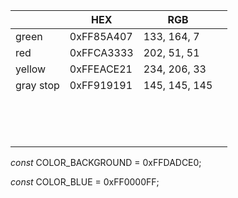 |           | HEX        | RGB           |      |
| --------- | ---------- | ------------- | ---- |
| green     | 0xFF85A407 | 133, 164, 7   |      |
| red       | 0xFFCA3333 | 202, 51, 51   |      |
| yellow    | 0xFFEACE21 | 234, 206, 33  |      |
| gray stop | 0xFF919191 | 145, 145, 145 |      |
|           |            |               |      |
|           |            |               |      |
|           |            |               |      |
|           |            |               |      |
|           |            |               |      |
|           |            |               |      |
|           |            |               |      |
|           |            |               |      |
|           |            |               |      |
|           |            |               |      |
|           |            |               |      |
|           |            |               |      |
|           |            |               |      |
|           |            |               |      |

*const* COLOR_BACKGROUND = 0xFFDADCE0;

*const* COLOR_BLUE = 0xFF0000FF;